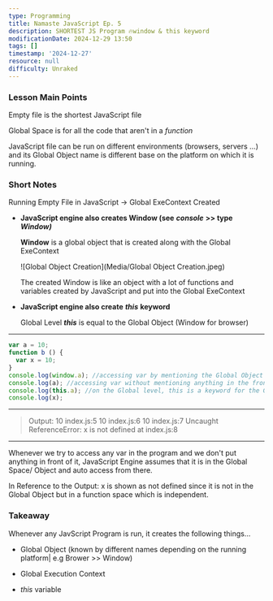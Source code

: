 ```yaml
---
type: Programming
title: Namaste JavaScript Ep. 5
description: SHORTEST JS Program 🔥window & this keyword
modificationDate: 2024-12-29 13:50
tags: []
timestamp: '2024-12-27'
resource: null
difficulty: Unraked
---
```


### Lesson Main Points

Empty file is the shortest JavaScript file

Global Space is for all the code that aren't in a *function*

JavaScript file can be run on different environments (browsers, servers ...) and its Global Object name is different base on the platform on which it is running. 

### Short Notes

Running Empty File in JavaScript -> Global ExeContext Created

- **JavaScript engine also creates Window (see** ***console*** **>> type** ***Window)***

    **Window** is a global object that is created along with the Global ExeContext

    ![Global Object Creation](Media/Global Object Creation.jpeg)

    The created Window is like an object with a lot of functions and variables created by JavaScript and put into the Global ExeContext

- **JavaScript engine also create** ***this*** **keyword**

    Global Level ***this*** is equal to the Global Object (Window for browser)

---

```javascript
var a = 10;
function b () {
  var x = 10;
}
console.log(window.a); //accessing var by mentioning the Global Object name
console.log(a); //accessing var without mentioning anything in the front
console.log(this.a); //on the Global level, this is a keyword for the Global Object 
console.log(x);
```


---

> Output:
​10                            index.js:5
​10                            index.js:6
​10                            index.js:7
​Uncaught ReferenceError: x is not defined at index.js:8


---

Whenever we try to access any var in the program and we don't put anything in front of it, JavaScript Engine assumes that it is in the Global Space/ Object and auto access from there.

In Reference to the Output: x is shown as not defined since it is not in the Global Object but in a function space which is independent.

### Takeaway

Whenever any JavScript Program is run, it creates the following things...

- Global Object (known by different names depending on the running platform| e.g Brower >> Window)

- Global Execution Context

- *this* variable

